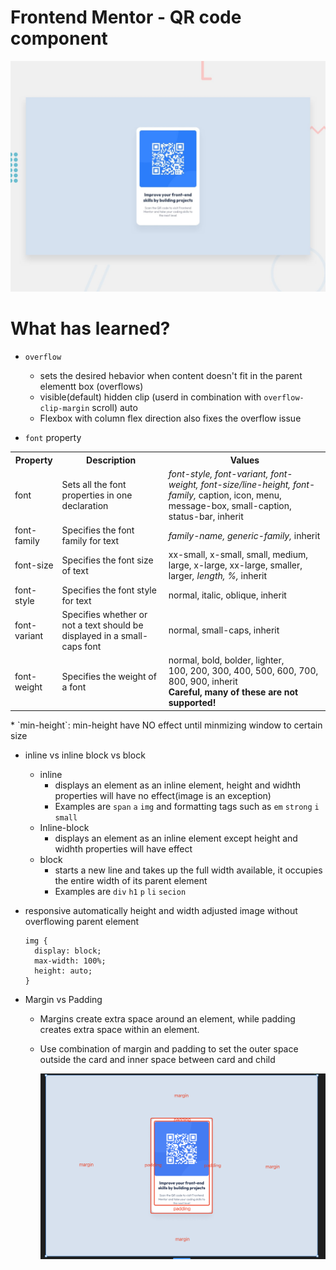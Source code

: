 # Frontend Mentor - QR code component

![Design preview for the QR code component coding challenge](/images-readme/preview.jpg)

# What has learned?

* `overflow`
  * sets the desired hebavior when content doesn't fit in the parent elementt box (overflows)
  * visible(default) hidden clip (userd in combination with `overflow-clip-margin` scroll) auto
  * Flexbox with column flex direction also fixes the overflow issue

* `font` property

<table>
  <tbody><tr>
    <th width="15%">Property</th>
    <th>Description</th>
    <th>Values</th>
  </tr>
  <tr>
    <td>font</td>
    <td>Sets all the font properties in one declaration</td>
    <td><i>font-style, 
      font-variant, 
      font-weight, 
      font-size/line-height, 
      font-family, 
      </i>caption, 
      icon, 
      menu, 
      message-box, 
      small-caption, 
      status-bar, 
	inherit</td>
  </tr>
  <tr>
    <td>font-family
    </td>
    <td>Specifies the font family for text</td>
    <td><i>family-name, 
      generic-family, 
	</i>inherit</td>
  </tr>
  <tr>
    <td>font-size</td>
    <td>Specifies the font size of text</td>
    <td>xx-small, 
      x-small, 
      small, 
      medium, 
      large, 
      x-large, 
      xx-large, 
      smaller, 
      larger<i>, 
      length, 
      %, 
	</i>inherit</td>
  </tr>
  <tr>
    <td>font-style
    </td>
    <td>Specifies the font style for text</td>
    <td>normal, 
      italic, 
      oblique, 
	inherit</td>
  </tr>
  <tr>
    <td>font-variant
    </td>
    <td>Specifies whether or not a text should be displayed in a small-caps font</td>
    <td>normal, 
      small-caps, 
	inherit</td>
  </tr>
  <tr>
    <td>font-weight
    </td>
    <td>Specifies the weight of a font</td>
    <td>normal, 
      bold, 
      bolder, 
      lighter, <br>
      100, 
      200, 
      300, 
      400, 
      500, 
      600, 
      700, 
      800, 
      900, 
	inherit<br>
	<strong>Careful, many of these are not supported!</strong></td>
  </tr>
</tbody></table>
* `min-height`: min-height have NO effect until minmizing window to certain size 

* inline vs inline block vs block

  * inline 
    * displays an element as an inline element, height and widhth properties will have no effect(image is an exception)
    * Examples are `span` `a` `img` and formatting tags such as `em` `strong` `i` `small`
  * Inline-block
    * displays an element as an inline element except height and widhth properties will have effect
  * block
    * starts a new line and takes up the full width available, it occupies the entire width of its parent element
    * Examples are `div` `h1` `p` `li` `secion`  

  

* responsive automatically height and width adjusted image without overflowing parent element

  ```
  img {
  	display: block;
  	max-width: 100%;
  	height: auto;
  }
  ```

* Margin vs Padding
  * Margins create extra space around an element, while padding creates extra space within an element.
  
  * Use combination of margin and padding to set the outer space outside the card and inner space between card and child 
  
    ![margin and padding](/images-readme/WX20250608-205800@2x.png)  
